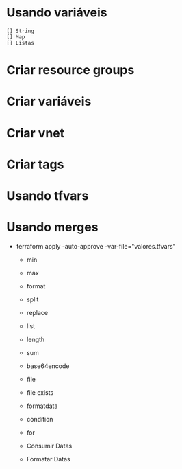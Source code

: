 # Usando variáveis
    [] String
    [] Map
    [] Listas
# Criar resource groups
# Criar variáveis
# Criar vnet
# Criar tags
# Usando tfvars
# Usando merges
- terraform apply -auto-approve -var-file="valores.tfvars"

    - min
    - max
    - format
    - split
    - replace
    - list
    - length
    - sum
    - base64encode
    - file
    - file exists
    - formatdata
    - condition
    - for

    - Consumir Datas
    - Formatar Datas
